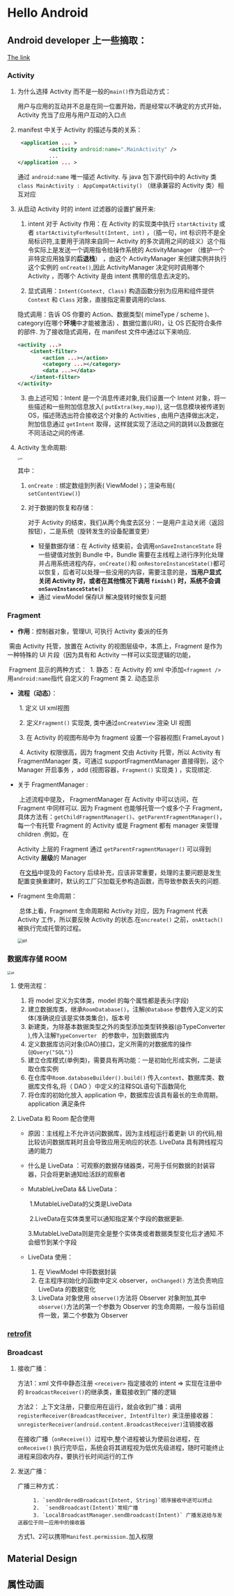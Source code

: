# Hello Android



## Android developer 上一些摘取：

[The link](https://developer.android.com/guide/components/activities/intro-activities)

### Activity

1. 为什么选择 Activity 而不是一般的`main()`作为启动方式：

    用户与应用的互动并不总是在同一位置开始，而是经常以不确定的方式开始，Activity 充当了应用与用户互动的入口点  

2. manifest 中关于 Activity 的描述与类的关系：

   ``` xml
    <application ... >
             <activity android:name=".MainActivity" />
             ...
   </application ... >
   ```

   通过 `android:name` 唯一描述 Activity. 与 java 包下源代码中的 Activity 类 `class MainActivity : AppCompatActivity()` （继承兼容的 Activity 类）相互对应

3. 从启动 Activity 时的 intent 过滤器的设置扩展开来:

   1.  intent 对于 Activity 作用：在 Activity 的实现类中执行 `startActivity`  或者 `startActivityForResult(Intent, int)` ，（插一句，int 标识符不是全局标识符,主要用于消除来自同一 Activity 的多次调用之间的歧义）这个指令实际上是发送一个调用指令给操作系统的 ActivityManager （维护一个非特定应用独享的**后退栈**） ，由这个 ActivityManager 来创建实例并执行这个实例的 `onCreate()`,因此 ActivityManager 决定何时调用哪个 Activity ，而哪个 Activity 是由 intent 携带的信息去决定的。

   2.  显式调用：`Intent(Context, Class)` 构造函数分别为应用和组件提供 `Context` 和 `Class` 对象，直接指定需要调用的class.

      隐式调用：告诉 OS 你要的 Action、数据类型( mimeType / scheme )、category(在哪个**环境**中才能被激活) 、数据位置(URI)，让 OS 匹配符合条件的部件. 为了接收隐式调用，在 manifest 文件中通过以下来响应.

      ``` xml
      <activity ...>
          <intent-filter>
              <action ...></action>
              <category ...></category>
              <data ...></data>
          </intent-filter>
      </activity>
      ```

      

   3. 由上述可知：Intent 是一个消息传递对象,我们设置一个 Intent 对象，将一些描述和一些附加信息放入( `putExtra(key,map)`), 这一信息模块被传递到 OS，描述筛选出符合接收这个对象的 Activities , 由用户选择做出决定，附加信息通过 `getIntent` 取得，这样就实现了活动之间的跳转以及数据在不同活动之间的传递.

4. Activity 生命周期:

   

   <img src="pic/activity life span.jpg" alt="alt " style="zoom: 33%;" />

   其中：

   1. `onCreate `:  绑定数组到列表( ViewModel )；渲染布局( 	`setContentView()`)

   2. 对于数据的恢复和存储：

      对于 Activity 的结束，我们从两个角度去区分：一是用户主动关闭（返回按钮），二是系统（旋转发生的设备配置变更）

      - 轻量数据存储：在 Activity 结束前，会调用`onSaveInstanceState` 将一些键值对放到 Bundle 中，Bundle 需要在主线程上进行序列化处理并占用系统进程内存，`onCreate()`和 `onRestoreInstanceState()`都可以恢复，后者可以处理一些没用的内容，需要注意的是，**当用户显式关闭 Activity 时，或者在其他情况下调用 `finish()` 时，系统不会调`onSaveInstanceState()`**
      - 通过 viewModel 保存UI 解决旋转时候恢复问题

### Fragment

* **作用**：控制器对象，管理UI, 可执行 Activity 委派的任务

​	需由 Activity 托管，放置在 Activity 的视图层级中，本质上，Fragment 是作为一种特殊的 UI 片段（因为具有和 Activity 一样可以实现逻辑的功能，

​	Fragment 显示的两种方式：
​		1. 静态：在 Activity 的 xml 中添加`<fragment />` 用`android:name`指代 自定义的 Fragment 类
  		2. 动态显示

* **流程（动态）**：

   ​	1. 定义 UI xml视图

   ​	2. 定义`Fragment()` 实现类, 类中通过`onCreateView` 渲染 UI 视图

   ​	3. 在 Activity 的视图布局中为 fragment 设置一个容器视图( FrameLayout )

   ​	4. Activity 权限很高，因为 fragment 交由 Activity 托管，所以 Activity 有 FragmentManager 类，可通过 supportFragmentManager 直接得到，这个 Manager 开启事务 ，add (视图容器，`Fragment()` 实现类 ) ，实现绑定.

* 关于 FragmentManager :

   ​		上述流程中提及， FragmentManager 在 Activity 中可以访问，在 Fragment 中同样可以. 因为 Fragment 也能够托管一个或多个子 Fragment，具体方法有：`getChildFragmentManager()`、`getParentFragmentManager()`，每一个有托管 Fragment 的 Activity 或是 Fragment 都有 manager 来管理 children .例如，在

   Activity 上层的 Fragment 通过 `getParentFragmentManager()` 可以得到 Activity **层级**的 Manager

   ​		在[文档](https://developer.android.com/guide/fragments/fragmentmanager#dependencies)中提及的 Factory 后续补充，应该非常重要，处理的主要问题是发生配置变换重建时，默认的工厂只加载无参构造函数，而导致参数丢失的问题.

* Fragment 生命周期： 

     ​	总体上看，Fragment 生命周期和 Activity 对应，因为 Fragment 代表 Activity 工作，所以要反映 Activity 的状态.在`oncreate()` 之前，`onAttach()` 被执行完成托管的过程。

     

     <img src="pic/fragment-view-lifecycle.png" alt="alt " style="zoom: 67%;" />

     

### 数据库存储 ROOM

<img src="pic/room_architecture.png" alt="alt " style="zoom:50%;" />

1. 使用流程：
   1. 将 model 定义为实体类，model 的每个属性都是表头(字段)
   2. 建立数据库类，继承`RoomDatabase()`，注解`@Database` 参数传入定义的实体(准确说应该是实体类集合)，版本号
   3. 新建类，为除基本数据类型之外的类型添加类型转换器(@TypeConverter ),传入注解`TypeConverter ` 的参数中，加到数据库内
   4. 定义数据库访问对象(DAO)接口，定义所需的对数据库的操作(`@Query("SQL")`)
   5. 建立仓库模式(单例类)，需要具有两功能：一是初始化形成实例，二是读取仓库实例
   6. 在仓库中`Room.databaseBuilder().build()` 传入`context`、数据库类、数据库文件名,将（ DAO ）中定义的注释SQL语句下函数简化
   7. 将仓库的初始化放入 application 中，数据库应该具有最长的生命周期，application 满足条件
   
2. LiveData 和 Room 配合使用

   - 原因：主线程上不允许访问数据库，因为主线程运行着更新 UI 的代码,相比较访问数据库耗时且会导致应用无响应的状态. LiveData 具有跨线程沟通的能力

   - 什么是 LiveData ：可观察的数据存储器类，可用于任何数据的封装容器，只会将更新通知给活跃的观察者

   - MutableLiveData && LiveData：

     ​	1.MutableLiveData的父类是LiveData

     ​	2.LiveData在实体类里可以通知指定某个字段的数据更新.	

     ​	3.MutableLiveData则是完全是整个实体类或者数据类型变化后才通知.不会细节到某个字段

   - LiveData 使用：

     	1. 在 ViewModel 中将数据封装
     	2. 在主程序初始化的函数中定义 observer，`onChanged()` 方法负责响应 LiveData 的数据变化
     	3. LiveData 对象使用 `observe()`方法将  Observer 对象附加,其中`observe()`方法的第一个参数为 Observer 的生命周期，一般与当前组件一致，第二个参数为 Observer

### [retrofit](https://square.github.io/retrofit/)











### Broadcast 

1. 接收广播：

   方法1：xml 文件中静态注册 `<receiver>` 指定接收的 intent => 实现在注册中的 `BroadcastReceiver()`的继承类，重载接收到广播的逻辑

   方法2： 上下文注册，只要应用在运行，就会收到广播：调用`registerReceiver(BroadcastReceiver, IntentFilter)` 来注册接收器：`unregisterReceiver(android.content.BroadcastReceiver)`注销接收器

   在接收广播（`onReceive()`）过程中,整个进程被认为使前台进程，在`onReceive()` 执行完毕后，系统会将其进程视为低优先级进程，随时可能终止进程来回收内存，要执行长时间运行的工作

2. 发送广播：

   广播三种方式：

   			1. `sendOrderedBroadcast(Intent, String)`顺序接收中途可以终止
   			2.  `sendBroadcast(Intent)`常规广播
   			3. `LocalBroadcastManager.sendBroadcast(Intent)` 广播发送给与发送器位于同一应用中的接收器

   方式1、2可以携带`Manifest.permission.`加入权限





## Material Design











## 属性动画



